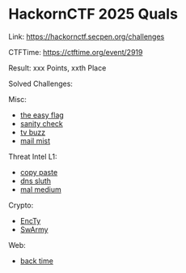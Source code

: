 # HackornCTF 2025 Quals

Link: <https://hackornctf.secpen.org/challenges>

CTFTime: <https://ctftime.org/event/2919>

Result: xxx Points, xxth Place

Solved Challenges:

Misc:

- [the easy flag](./the-easy-flag.md)
- [sanity check](./sanity-check.md)
- [tv buzz](./tv-buzz.md)
- [mail mist](./mail-mist.md)

Threat Intel L1:

- [copy paste](./copy-paste.md)
- [dns sluth](./dns-sluth.md)
- [mal medium](./mal-medium.md)

Crypto:

- [EncTy](./encty.md)
- [SwArmy](./swarmy.md)

Web:

- [back time](./back-time.md)